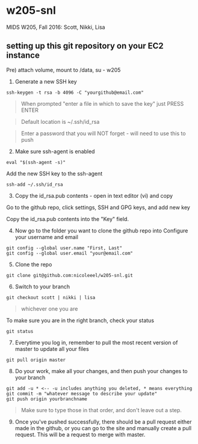 # w205-snl
MIDS W205, Fall 2016: Scott, Nikki, Lisa

## setting up this git repository on your EC2 instance

Pre) attach volume, mount to /data, su - w205


1) Generate a new SSH key

`ssh-keygen -t rsa -b 4096 -C "yourgithub@email.com"`

> When prompted "enter a file in which to save the key" just PRESS ENTER

> Default location is ~/.ssh/id_rsa

> Enter a password that you will NOT forget - will need to use this to push


2) Make sure ssh-agent is enabled

`eval "$(ssh-agent -s)"`

Add the new SSH key to the ssh-agent

`ssh-add ~/.ssh/id_rsa`


3) Copy the id_rsa.pub contents - open in text editor (vi) and copy

Go to the github repo, click settings, SSH and GPG keys, and add new key

Copy the id_rsa.pub contents into the "Key" field.


4) Now go to the folder you want to clone the github repo into
Configure your username and email

```
git config --global user.name "First, Last"
git config --global user.email "your@email.com"
```

5) Clone the repo

`git clone git@github.com:nicoleeel/w205-snl.git`


6) Switch to your branch

`git checkout scott | nikki | lisa`
> whichever one you are


To make sure you are in the right branch, check your status

`git status`


7) Everytime you log in, remember to pull the most recent version of master to update all your files

`git pull origin master`


8) Do your work, make all your changes, and then push your changes to your branch

```
git add -u * <-- -u includes anything you deleted, * means everything
git commit -m "whatever message to describe your update"
git push origin yourbranchname
```
> Make sure to type those in that order, and don't leave out a step.


9) Once you've pushed successfully, there should be a pull request either made in the github, or you can go to the site and manually create a pull request. This will be a request to merge with master.





